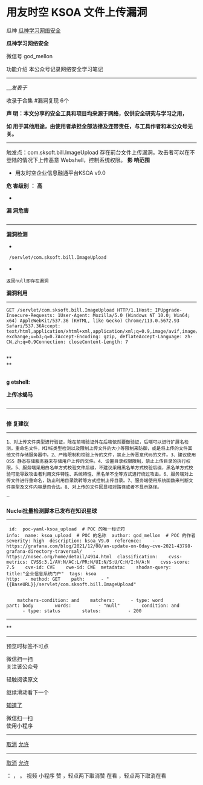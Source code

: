 #  用友时空 KSOA 文件上传漏洞

瓜神  [ 瓜神学习网络安全 ](javascript:void\(0\);)

**瓜神学习网络安全** ![]()

微信号 god_mellon

功能介绍 本公众号记录网络安全学习笔记

____

___发表于_

收录于合集 #漏洞复现 6个

  

**声 明：本文分享的安全工具和项目均来源于网络，仅供安全研究与学习之用，**

 **如 用于其他用途，由使用者承担全部法律及连带责任，与工具作者和本公众号无关。**  
  
---  
  
  

   触发点：com.sksoft.bill.ImageUpload 存在前台文件上传漏洞，攻击者可以在不登陆的情况下上传恶意
Webshell，控制系统权限。 **影 响范围**

  

  * 用友时空企业信息融通平台KSOA v9.0

  

 **危 害级别** **：** **高**

  * 

 **漏 洞危害**

![]()

 ****

  

 **漏洞检测**  

  * 

    
    
     /servlet/com.sksoft.bill.ImageUpload

  * 

    
    
    返回null即存在漏洞

  

 **漏洞利用**  



  *   *   *   *   *   *   *   *   * 

    
    
    GET /servlet/com.sksoft.bill.ImageUpload HTTP/1.1Host: IPUpgrade-Insecure-Requests: 1User-Agent: Mozilla/5.0 (Windows NT 10.0; Win64; x64) AppleWebKit/537.36 (KHTML, like Gecko) Chrome/113.0.5672.93 Safari/537.36Accept: text/html,application/xhtml+xml,application/xml;q=0.9,image/avif,image/webp,image/apng,*/*;q=0.8,application/signed-exchange;v=b3;q=0.7Accept-Encoding: gzip, deflateAccept-Language: zh-CN,zh;q=0.9Connection: closeContent-Length: 7

![]()

  

 **  
**

![]()

 **g etshell:**

 **上传冰蝎马**

![]()

 ****

![]()

  

  

  

 **修 复建议**

  *   *   *   *   *   *   *   * 

    
    
    1、对上传文件类型进行验证，除在前端验证外在后端依然要做验证，后端可以进行扩展名检测，重命名文件，MIME类型检测以及限制上传文件的大小等限制来防御，或是将上传的文件其他文件存储服务器中。2、严格限制和校验上传的文件，禁止上传恶意代码的文件。3、建议使用 OSS 静态存储服务器来存储用户上传的文件。4、设置目录权限限制，禁止上传目录的执行权限。5、服务端采用白名单方式校验文件后缀，不建议采用黑名单方式校验后缀，黑名单方式校验可能导致攻击者利用文件特性、系统特性、黑名单不全等方式进行绕过攻击。6、服务端对上传文件进行重命名，防止利用目录跳转等方式控制上传目录。7、服务端使用系统函数来判断文件类型及文件内容是否合法。8、对上传的文件回显相对路径或者不显示路径。

``

  

  

 **Nuclei批量检测脚本已发布在知识星球**

  *   *   *   *   *   *   *   *   *   *   *   *   *   *   *   *   *   *   *   *   *   *   *   *   *   *   *   *   *   *   *   *   *   *   *   *   *   * 

    
    
     id:  poc-yaml-ksoa_upload  # POC 的唯一标识符  
    info:  name: ksoa_upload  # POC 的名称  author: god_mellon  # POC 的作者  severity: high  description: ksoa_V9.0  reference:    - https://grafana.com/blog/2021/12/08/an-update-on-0day-cve-2021-43798-grafana-directory-traversal/    - https://nosec.org/home/detail/4914.html  classification:    cvss-metrics: CVSS:3.1/AV:N/AC:L/PR:N/UI:N/S:U/C:H/I:N/A:N    cvss-score: 7.5    cve-id: CVE    cwe-id: CWE  metadata:    shodan-query: title:"企业信息系统门户"  tags: ksoa  
    http:  - method: GET    path:      - "{{BaseURL}}/servlet/com.sksoft.bill.ImageUpload"  
      
      
        matchers-condition: and    matchers:      - type: word        part: body        words:          - "null"        condition: and  
          - type: status        status:          - 200  
    

 **** **  
**

  

 ****  
  

  

  

  

预览时标签不可点

微信扫一扫  
关注该公众号

轻触阅读原文

继续滑动看下一个

[知道了](javascript:;)

微信扫一扫  
使用小程序

****

[取消](javascript:void\(0\);) [允许](javascript:void\(0\);)

****

[取消](javascript:void\(0\);) [允许](javascript:void\(0\);)

： ， 。   视频 小程序 赞 ，轻点两下取消赞 在看 ，轻点两下取消在看

